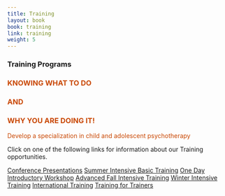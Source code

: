 ```yaml
---
title: Training
layout: book
book: training
link: training
weight: 5
---
```

<div class="row">
    <div class="col-sm-12">
        <div class="panel panel-default">
          <div class="panel-heading">
            <h3 class="panel-title header-title">Training Programs</h3>
          </div>
          <div class="panel-body">
            <div class="well text-center" style="color: #C94804">
              <h3><strong>KNOWING WHAT TO DO</strong></h3>
              <h3><strong>AND</strong></h3>
              <h3><strong>WHY YOU ARE DOING IT!</strong></h3>
              <p>Develop a specialization in child and adolescent psychotherapy</p>
            </div>
            <div class="well">
                <p>Click on one of the following links for information about our Training opportunities.</p>
            </div>
            <a href="#conference" class="btn btn-block btn-success">Conference Presentations</a>
            <a href="#summer" class="btn btn-block btn-success">Summer Intensive Basic Training</a>
            <a href="#oneday" class="btn btn-block btn-success">One Day Introductory Workshop</a>
            <a href="#advanced" class="btn btn-block btn-success">Advanced Fall Intensive Training</a>
            <a href="#winter" class="btn btn-block btn-success">Winter Intensive Training</a>
            <a href="#international" class="btn btn-block btn-success">International Training</a>
            <a href="#trainers" class="btn btn-block btn-success">Training for Trainers</a>
          </div>
        </div>
    </div>
</div>
